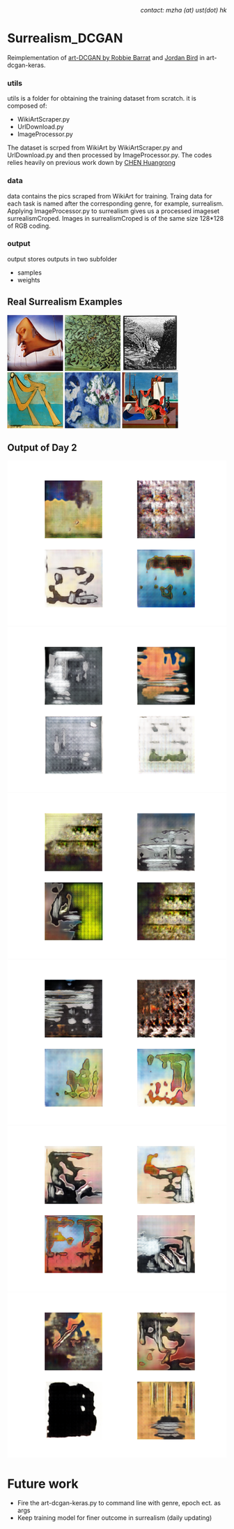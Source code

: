 <p align="right">
<i>contact: mzha (at) ust(dot) hk</i>
</p>

# Surrealism_DCGAN
Reimplementation of [art-DCGAN by Robbie Barrat](https://github.com/robbiebarrat/art-DCGAN) and [Jordan Bird](https://github.com/jordan-bird/art-DCGAN-Keras) in art-dcgan-keras. 

### utils
utils is a folder for obtaining the training dataset from scratch. it is composed of:
- WikiArtScraper.py
- UrlDownload.py
- ImageProcessor.py

The dataset is scrped from WikiArt by WikiArtScraper.py and UrlDownload.py and then processed by ImageProcessor.py. The codes relies heavily on previous work down by [CHEN Huangrong](http://chenhuangrong.com/2018/10/26/2018-10-26-downloading-images-from-wikiart/)
### data
data contains the pics scraped from WikiArt for training. Traing data for each task is named after the corresponding genre, for example, surrealism. Applying ImageProcessor.py to surrealism gives us a processed imageset surrealismCroped. Images in surrealismCroped is of the same size 128*128 of RGB coding. 

### output
output stores outputs in two subfolder
- samples
- weights

## Real Surrealism Examples
![eg1](https://github.com/Dolores2333/Surrealism_DCGAN/blob/main/pics/000.png)
![eg2](https://github.com/Dolores2333/Surrealism_DCGAN/blob/main/pics/ascensionist-saint-cecilia.png)
![eg3](https://github.com/Dolores2333/Surrealism_DCGAN/blob/main/pics/atrani-coast-of-amalfi-1.png)
![eg4](https://github.com/Dolores2333/Surrealism_DCGAN/blob/main/pics/bather-1928.png)
![eg5](https://github.com/Dolores2333/Surrealism_DCGAN/blob/main/pics/bella-in-mourillon-1926.png)
![eg6](https://github.com/Dolores2333/Surrealism_DCGAN/blob/main/pics/bright-intervals-1928(1).png)
## Output of Day 2
![eg1](https://github.com/Dolores2333/Surrealism_DCGAN/blob/main/pics/1622532689931.png)
![eg2](https://github.com/Dolores2333/Surrealism_DCGAN/blob/main/pics/1622532726930.png)
![eg3](https://github.com/Dolores2333/Surrealism_DCGAN/blob/main/pics/1622532865217.png)
![eg4](https://github.com/Dolores2333/Surrealism_DCGAN/blob/main/pics/1622532533601.png)
![eg5](https://github.com/Dolores2333/Surrealism_DCGAN/blob/main/pics/1622532828274.png)
![eg6](https://github.com/Dolores2333/Surrealism_DCGAN/blob/main/pics/1622532874466.png)


# Future work
- Fire the art-dcgan-keras.py to command line with genre, epoch ect. as args
- Keep training model for finer outcome in surrealism (daily updating)


